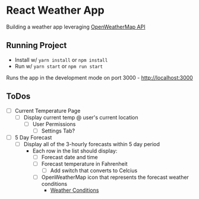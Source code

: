 # React Weather App

Building a weather app leveraging [OpenWeatherMap API](https://openweathermap.org/api)

## Running Project

- Install w/ `yarn install` or `npm install`
- Run w/ `yarn start` or `npm run start`

Runs the app in the development mode on port 3000 - [http://localhost:3000](http://localhost:3000)

## ToDos
- [ ] Current Temperature Page
  - [ ] Display current temp @ user's current location
    - [ ] User Permissions
	  - [ ] Settings Tab?
- [ ] 5 Day Forecast
  - [ ] Display all of the 3-hourly forecasts within 5 day period
      - Each row in the list should display:
        - [ ] Forecast date and time
        - [ ] Forecast temperature in Fahrenheit
		  - [ ] Add switch that converts to Celcius
        - [ ] OpenWeatherMap icon that represents the forecast weather conditions
		  - [Weather Conditions](https://openweathermap.org/weather-conditions)